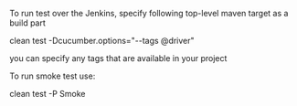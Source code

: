 To run test over the Jenkins, specify following top-level maven target as a build part

clean test -Dcucumber.options="--tags @driver"

you can specify any tags that are available in your project

To run smoke test use:

clean test -P Smoke 